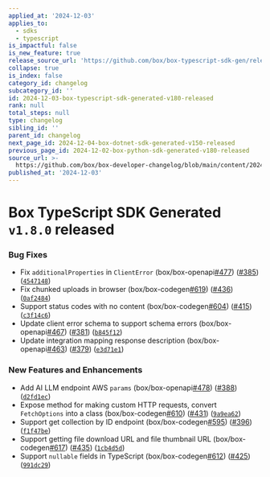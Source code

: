 ```yaml
---
applied_at: '2024-12-03'
applies_to:
  - sdks
  - typescript
is_impactful: false
is_new_feature: true
release_source_url: 'https://github.com/box/box-typescript-sdk-gen/releases/tag/v1.8.0'
collapse: true
is_index: false
category_id: changelog
subcategory_id: ''
id: 2024-12-03-box-typescript-sdk-generated-v180-released
rank: null
total_steps: null
type: changelog
sibling_id: ''
parent_id: changelog
next_page_id: 2024-12-04-box-dotnet-sdk-generated-v150-released
previous_page_id: 2024-12-02-box-python-sdk-generated-v180-released
source_url: >-
  https://github.com/box/box-developer-changelog/blob/main/content/2024/12-03-box-typescript-sdk-generated-v180-released.md
published_at: '2024-12-03'
---
```

# Box TypeScript SDK Generated `v1.8.0` released

### Bug Fixes

* Fix `additionalProperties` in `ClientError` (box/box-openapi[#477][1]) ([#385][2]) ([`4547148`][3])
* Fix chunked uploads in browser (box/box-codegen[#619][4]) ([#436][5]) ([`0af2484`][6])
* Support status codes with no content (box/box-codegen[#604][7]) ([#415][8]) ([`c3f14c6`][9])
* Update client error schema to support schema errors (box/box-openapi[#467][10]) ([#381][11]) ([`b845f12`][12])
* Update integration mapping response description (box/box-openapi[#463][13]) ([#379][14]) ([`e3d71e1`][15])

### New Features and Enhancements

* Add AI LLM endpoint AWS `params` (box/box-openapi[#478][16]) ([#388][17]) ([`d2fd1ec`][18])
* Expose method for making custom HTTP requests, convert `FetchOptions` into a class (box/box-codegen[#610][19]) ([#431][20]) ([`9a9ea62`][21])
* Support get collection by ID endpoint (box/box-codegen[#595][22]) ([#396][23]) ([`f1f47be`][24])
* Support getting file download URL and file thumbnail URL (box/box-codegen[#617][25]) ([#435][26]) ([`1cb4d5d`][27])
* Support `nullable` fields in TypeScript (box/box-codegen[#612][28]) ([#425][29]) ([`991dc29`][30])

[1]: https://github.com/box/box-typescript-sdk-gen/issues/477

[2]: https://github.com/box/box-typescript-sdk-gen/issues/385

[3]: https://github.com/box/box-typescript-sdk-gen/commit/454714861019998b1fc6b7c44696b0178ffa022b

[4]: https://github.com/box/box-typescript-sdk-gen/issues/619

[5]: https://github.com/box/box-typescript-sdk-gen/issues/436

[6]: https://github.com/box/box-typescript-sdk-gen/commit/0af2484dd8387cce1a8c235068ac3f834f8ecf42

[7]: https://github.com/box/box-typescript-sdk-gen/issues/604

[8]: https://github.com/box/box-typescript-sdk-gen/issues/415

[9]: https://github.com/box/box-typescript-sdk-gen/commit/c3f14c6af55ab78ed5dc981909c67397b0d7219e

[10]: https://github.com/box/box-typescript-sdk-gen/issues/467

[11]: https://github.com/box/box-typescript-sdk-gen/issues/381

[12]: https://github.com/box/box-typescript-sdk-gen/commit/b845f12d194d5f4e0cfd66db1db294e2f9a9bff8

[13]: https://github.com/box/box-typescript-sdk-gen/issues/463

[14]: https://github.com/box/box-typescript-sdk-gen/issues/379

[15]: https://github.com/box/box-typescript-sdk-gen/commit/e3d71e100500c5fa9e478b5228fd395f68242cf2

[16]: https://github.com/box/box-typescript-sdk-gen/issues/478

[17]: https://github.com/box/box-typescript-sdk-gen/issues/388

[18]: https://github.com/box/box-typescript-sdk-gen/commit/d2fd1ec4bddb19b353e286908c99477e08b90457

[19]: https://github.com/box/box-typescript-sdk-gen/issues/610

[20]: https://github.com/box/box-typescript-sdk-gen/issues/431

[21]: https://github.com/box/box-typescript-sdk-gen/commit/9a9ea628fd21001437d92b32f1760d5ba14cb46b

[22]: https://github.com/box/box-typescript-sdk-gen/issues/595

[23]: https://github.com/box/box-typescript-sdk-gen/issues/396

[24]: https://github.com/box/box-typescript-sdk-gen/commit/f1f47bebfc0981a5e67f301b6fc2e3a8568d5845

[25]: https://github.com/box/box-typescript-sdk-gen/issues/617

[26]: https://github.com/box/box-typescript-sdk-gen/issues/435

[27]: https://github.com/box/box-typescript-sdk-gen/commit/1cb4d5d93fbd94b952b876457008973a92d5aa23

[28]: https://github.com/box/box-typescript-sdk-gen/issues/612

[29]: https://github.com/box/box-typescript-sdk-gen/issues/425

[30]: https://github.com/box/box-typescript-sdk-gen/commit/991dc29bc805bf0c5198277142efb9a85de1dd42